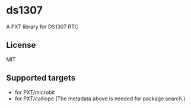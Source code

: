 # ds1307

A PXT library for DS1307 RTC

## License

MIT

## Supported targets

* for PXT/microbit
* for PXT/calliope
(The metadata above is needed for package search.)

